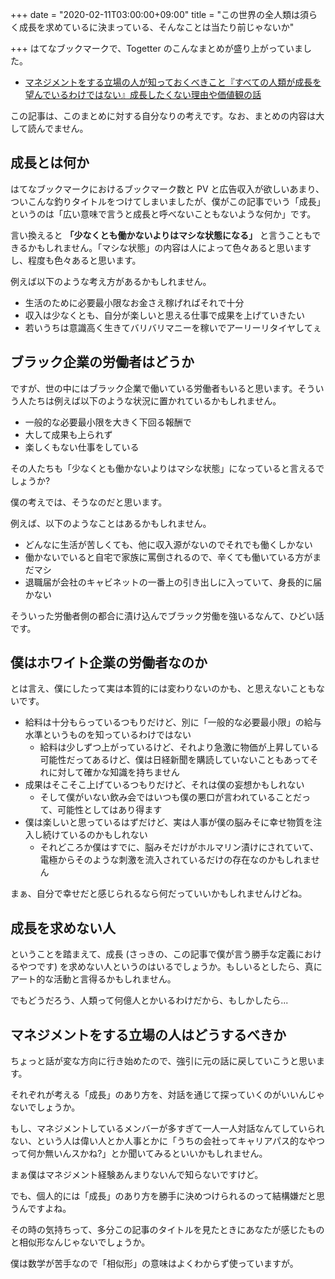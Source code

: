 +++
date = "2020-02-11T03:00:00+09:00"
title = "この世界の全人類は須らく成長を求めているに決まっている、そんなことは当たり前じゃないか"

+++
はてなブックマークで、Togetter のこんなまとめが盛り上がっていました。

* [マネジメントをする立場の人が知っておくべきこと『すべての人類が成長を望んでいるわけではない』成長したくない理由や価値観の話](https://togetter.com/li/1466883)

この記事は、このまとめに対する自分なりの考えです。なお、まとめの内容は大して読んでません。

<!--more-->

## 成長とは何か

はてなブックマークにおけるブックマーク数と PV と広告収入が欲しいあまり、ついこんな釣りタイトルをつけてしまいましたが、僕がこの記事でいう「成長」というのは「広い意味で言うと成長と呼べないこともないような何か」です。

言い換えると **「少なくとも働かないよりはマシな状態になる」** と言うこともできるかもしれません。「マシな状態」の内容は人によって色々あると思いますし、程度も色々あると思います。

例えば以下のような考え方があるかもしれません。

* 生活のために必要最小限なお金さえ稼げればそれで十分
* 収入は少なくとも、自分が楽しいと思える仕事で成果を上げていきたい
* 若いうちは意識高く生きてバリバリマニーを稼いでアーリーリタイヤしてぇ

## ブラック企業の労働者はどうか

ですが、世の中にはブラック企業で働いている労働者もいると思います。そういう人たちは例えば以下のような状況に置かれているかもしれません。

* 一般的な必要最小限を大きく下回る報酬で
* 大して成果も上られず
* 楽しくもない仕事をしている

その人たちも「少なくとも働かないよりはマシな状態」になっていると言えるでしょうか?

僕の考えでは、そうなのだと思います。

例えば、以下のようなことはあるかもしれません。

* どんなに生活が苦しくても、他に収入源がないのでそれでも働くしかない
* 働かないでいると自宅で家族に罵倒されるので、辛くても働いている方がまだマシ
* 退職届が会社のキャビネットの一番上の引き出しに入っていて、身長的に届かない

そういった労働者側の都合に漬け込んでブラック労働を強いるなんて、ひどい話です。

## 僕はホワイト企業の労働者なのか

とは言え、僕にしたって実は本質的には変わりないのかも、と思えないこともないです。

* 給料は十分もらっているつもりだけど、別に「一般的な必要最小限」の給与水準というものを知っているわけではない
  * 給料は少しずつ上がっているけど、それより急激に物価が上昇している可能性だってあるけど、僕は日経新聞を購読していないこともあってそれに対して確かな知識を持ちません
* 成果はそこそこ上げているつもりだけど、それは僕の妄想かもしれない
  * そして僕がいない飲み会ではいつも僕の悪口が言われていることだって、可能性としてはあり得ます
* 僕は楽しいと思っているはずだけど、実は人事が僕の脳みそに幸せ物質を注入し続けているのかもしれない
  * それどころか僕はすでに、脳みそだけがホルマリン漬けにされていて、電極からそのような刺激を流入されているだけの存在なのかもしれません

まぁ、自分で幸せだと感じられるなら何だっていいかもしれませんけどね。

## 成長を求めない人

ということを踏まえて、成長 (さっきの、この記事で僕が言う勝手な定義におけるやつです) を求めない人というのはいるでしょうか。もしいるとしたら、真にアート的な活動と言得るかもしれません。

でもどうだろう、人類って何億人とかいるわけだから、もしかしたら...

## マネジメントをする立場の人はどうするべきか

ちょっと話が変な方向に行き始めたので、強引に元の話に戻していこうと思います。

それぞれが考える「成長」のあり方を、対話を通じて探っていくのがいいんじゃないでしょうか。

もし、マネジメントしているメンバーが多すぎて一人一人対話なんてしていられない、という人は偉い人とか人事とかに「うちの会社ってキャリアパス的なやつって何か無いんスかね?」とか聞いてみるといいかもしれません。

まぁ僕はマネジメント経験あんまりないんで知らないですけど。

でも、個人的には「成長」のあり方を勝手に決めつけられるのって結構嫌だと思うんですよね。

その時の気持ちって、多分この記事のタイトルを見たときにあなたが感じたものと相似形なんじゃないでしょうか。

僕は数学が苦手なので「相似形」の意味はよくわからず使っていますが。
